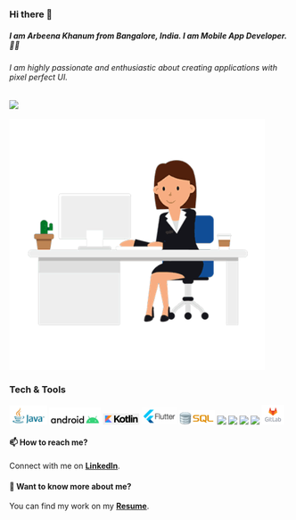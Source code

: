 ### Hi there 👋

<!--
**ArbeenaKhanum/ArbeenaKhanum** is a ✨ _special_ ✨ repository because its `README.md` (this file) appears on your GitHub profile.

Here are some ideas to get you started:

- 🔭 I’m currently working on ...
- 🌱 I’m currently learning ...
- 👯 I’m looking to collaborate on ...
- 🤔 I’m looking for help with ...
- 💬 Ask me about ...
- 📫 How to reach me: ...
- 😄 Pronouns: ...
- ⚡ Fun fact: ...
-->

##### I am Arbeena Khanum from Bangalore, India. I am Mobile App Developer. :woman_technologist:
###### I am highly passionate and enthusiastic about creating applications with pixel perfect UI.

![](https://komarev.com/ghpvc/?username=ArbeenaKhanum&color=blueviolet)

<img src="Images/career_gif.gif" height="450px"/>

### Tech & Tools

<img src = "Images/java.jpg" height="35px"/> <img src = "Images/android.jpg" height="30px"/> <img src = "Images/kotlin.png" height="20px"/> <img src = "Images/flutter.png" height="30px"/> <img src = "Images/SQL.jpg" height="26px"/> <img src="http://img.shields.io/badge/-Github-000000?style=flat&logo=github&logoColor=FFFFFF"> <img src="http://img.shields.io/badge/-Git-F1502F?style=flat&logo=git&logoColor=FFFFFF"> <img src = "https://img.shields.io/badge/-HTML5-E34F26?style=flat&logo=html5&logoColor=white"> <img src = "https://img.shields.io/badge/-CSS3-1572B6?style=flat&logo=css3&logoColor=white"> <img src = "Images/gitlab.jpeg" height="36px" width="40px"/>

#### 📫 How to reach me? <br/>
Connect with me on **[LinkedIn](https://www.linkedin.com/in/arbeena-khanum-4ab21217a/)**.

#### 💬 Want to know more about me? <br/>
You can find my work on my **[Resume](https://drive.google.com/file/d/1qzNnZQ2Xmu2ucgIx0a_1vYQrRX-5DcG4/view?usp=sharing)**.
